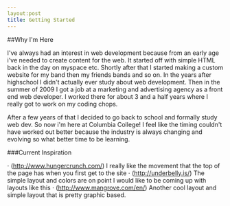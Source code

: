 ```yaml
---
layout:post
title: Getting Started
---
```


##Why I'm Here

I've always had an interest in web development because from an early age i've needed to create content for the web.  It started off with simple HTML back in the day on myspace etc.  Shortly after that I started making a custom website for my band then my friends bands and so on.  In the years after highschool I didn't actually ever study about web development.  Then in the summer of 2009 I got a job at a marketing and advertising agency as a front end web developer.  I worked there for about 3 and a half years where I really got to work on my coding chops.  

After a few years of that I decided to go back to school and formally study web dev.  So now i'm here at Columbia College!  I feel like the timing couldn't have worked out better because the industry is always changing and evolving so what better time to be learning.  

###Current Inspiration

⋅ (http://www.hungercrunch.com/) I really like the movement that the top of the page has when you first get to the site
⋅ (http://underbelly.is/) The simple layout and colors are on point I would like to be coming up with layouts like this
⋅ (http://www.mangrove.com/en/) Another cool layout and simple layout that is pretty graphic based.
